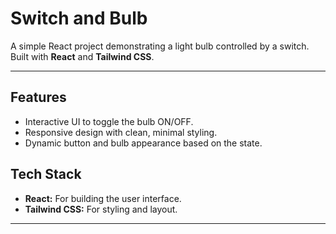 # Switch and Bulb

A simple React project demonstrating a light bulb controlled by a switch. Built with **React** and **Tailwind CSS**.

---

## Features

- Interactive UI to toggle the bulb ON/OFF.
- Responsive design with clean, minimal styling.
- Dynamic button and bulb appearance based on the state.

## Tech Stack

- **React:** For building the user interface.
- **Tailwind CSS:** For styling and layout.

---
